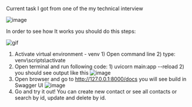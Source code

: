 Current task I got from one of the my technical interview

![image](https://user-images.githubusercontent.com/80515538/159109610-8c232eeb-6c04-4f11-8c27-6e1f16580a51.png)


In order to see how It works you should do this steps:

![gif](https://user-images.githubusercontent.com/80515538/159109543-7dd79163-c007-42d0-bb30-5f94a7e62e58.gif)

1) Activate virtual environment - venv
        1) Open command line
        2) type: venv\scripts\activate
2) Open terminal and run following code:
        1) uvicorn main:app --reload
        2) you should see output like this
                  ![image](https://user-images.githubusercontent.com/80515538/159109746-5c88319e-04d8-4ad3-990b-c08c54dab18f.png)
3) Open browser and go to http://127.0.0.1:8000/docs you will see build in Swagger UI 
        ![image](https://user-images.githubusercontent.com/80515538/159106889-08862363-f758-4b5a-9dad-b3e63d373f8e.png)
4) Go and try it out! You can create new contact or see all contacts or search by id, update and delete by id. 

